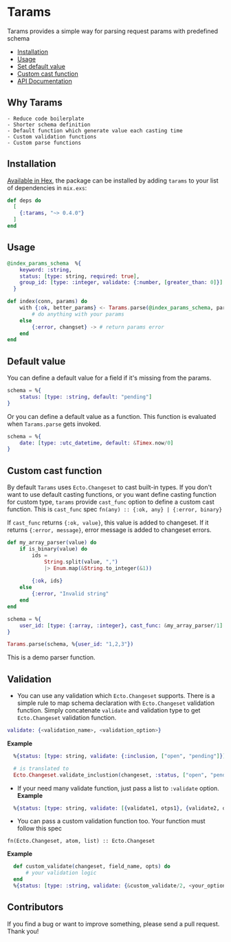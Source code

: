 # Tarams

Tarams provides a simple way for parsing request params with predefined schema

- [Installation](#installation)
- [Usage](#usage)
- [Set default value](#default-value)
- [Custom cast function](#custom-cast-function)
- [API Documentation](https://hexdocs.pm/tarams/)


## Why Tarams
    - Reduce code boilerplate 
    - Shorter schema definition
    - Default function which generate value each casting time
    - Custom validation functions
    - Custom parse functions
    
## Installation

[Available in Hex](https://hex.pm/tarams), the package can be installed
by adding `tarams` to your list of dependencies in `mix.exs`:

```elixir
def deps do
  [
    {:tarams, "~> 0.4.0"}
  ]
end
```

## Usage

```elixir
@index_params_schema  %{
    keyword: :string,
    status: [type: string, required: true],
    group_id: [type: :integer, validate: {:number, [greater_than: 0]}]
  }

def index(conn, params) do
    with {:ok, better_params} <- Tarams.parse(@index_params_schema, params) do
        # do anything with your params
    else
        {:error, changset} -> # return params error
    end
end
```

## Default value
You can define a default value for a field if it's missing from the params.

```elixir
schema = %{
    status: [type: :string, default: "pending"]
}
```

Or you can define a default value as a function. This function is evaluated when `Tarams.parse` gets invoked.

```elixir
schema = %{
    date: [type: :utc_datetime, default: &Timex.now/0]
}
```

## Custom cast function
By default `Tarams` uses `Ecto.Changeset` to cast built-in types. If you don't want to use default casting functions, or you want define casting function for custom type, `tarams` provide `cast_func` option to define a custom cast function.
This is `cast_func` spec `fn(any) :: {:ok, any} | {:error, binary}`

If `cast_func` returns `{:ok, value}`, this value is added to changeset.
If it returns `{:error, message}`, error message is added to changeset errors.

```elixir
def my_array_parser(value) do
    if is_binary(value) do
        ids = 
            String.split(value, ",")
            |> Enum.map(&String.to_integer(&1))
        
        {:ok, ids}
    else
        {:error, "Invalid string"
    end
end

schema = %{
    user_id: [type: {:array, :integer}, cast_func: &my_array_parser/1]
}

Tarams.parse(schema, %{user_id: "1,2,3"})
```
This is a demo parser function.


## Validation

  - You can use any validation which `Ecto.Changeset` supports. There is a simple rule to map schema declaration with `Ecto.Changeset` validation function. Simply concatenate `validate` and validation type to get `Ecto.Changeset` validation function.

  ```elixir
  validate: {<validation_name>, <validation_option>}
  ```

  **Example**

  ```elixir
    %{status: [type: string, validate: {:inclusion, ["open", "pending"]}]}

    # is translated to
    Ecto.Changeset.validate_inclustion(changeset, :status, ["open", "pending"])
  ```

  - If your need many validate function, just pass a list to `:validate` option.
  **Example**

  ```elixir
    %{status: [type: string, validate: [{validate1, otps1}, {validate2, opts2}]] }
  ```

  - You can pass a custom validation function too. Your function must follow this spec

  `fn(Ecto.Changeset, atom, list) :: Ecto.Changeset `

  **Example**

  ```elixir
    def custom_validate(changeset, field_name, opts) do
        # your validation logic
    end
    %{status: [type: :string, validate: {&custom_validate/2, <your_options>}]}
  ```
  

## Contributors
If you find a bug or want to improve something, please send a pull request. Thank you!
